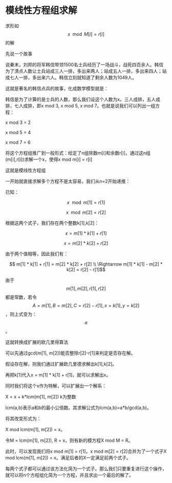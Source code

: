 # 模线性方程组求解

求形如$$x \mod M[i] = r[i] $$的解

先说一个故事

说秦末，刘邦的将军韩信带领1500名士兵经历了一场战斗，战死四百余人。韩信为了清点人数让士兵站成三人一排，多出来两人；站成五人一排，多出来四人；站成七人一排，多出来六人。韩信立刻就知道了剩余人数为1049人。

这就是著名的韩信点兵的故事，化成数学模型就是：

韩信是为了计算的是士兵的人数，那么我们设这个人数为x。三人成排，五人成排，七人成排，即x mod 3, x mod 5, x mod 7。也就是说我们可以列出一组方程：

x mod 3 = 2

x mod 5 = 4

x mod 7 = 6

将这个方程组推广到一般形式：给定了n组除数m\[i\]和余数r\[i\]，通过这n组\(m\[i\],r\[i\]\)求解一个x，使得x mod m\[i\] = r\[i\]

这就是模线性方程组

一开始就直接求解多个方程不是太容易，我们从n=2开始递推：

已知：

$$x \mod m[1] = r[1]$$

$$ x \mod m[2] = r[2]$$

根据这两个式子，我们存在两个整数k\[1\],k\[2\]：

$$x = m[1] * k[1] + r[1]$$

$$ x = m[2] * k[2] + r[2] $$

由于两个值相等，因此我们有：

$$ m[1] * k[1] + r[1] = m[2] * k[2] + r[2] 
 \\ \Rightarrow  m[1] * k[1] - m[2] * k[2] = r[2] - r[1]$$

由于$$m[1],m[2],r[1],r[2]$$都是常数，若令$$A=m[1],B=m[2],C=r[2]-r[1],x=k[1],y=k[2]$$，则上式变为：$$a$$。

这就转换成扩展的欧几里得算法

可以先通过gcd\(m\[1\], m\[2\]\)能否整除r\[2\]-r\[1\]来判定是否存在解。

假设存在解，则我们通过扩展欧几里德求解出k\[1\],k\[2\]。

再把k\[1\]代入x = m\[1\] \* k\[1\] + r\[1\]，就可以求解出x。

同时我们将这个x作为特解，可以扩展出一个解系：

X = x + k\*lcm\(m\[1\], m\[2\]\) k为整数

lcm\(a,b\)表示a和b的最小公倍数。其求解公式为lcm\(a,b\)=a\*b/gcd\(a,b\)。

将其改变形式为：

X mod lcm\(m\[1\], m\[2\]\) = x。

令M = lcm\(m\[1\], m\[2\]\), R = x，则有新的模方程X mod M = R。

此时，可以发现我们将x mod m\[1\] = r\[1\]，x mod m\[2\] = r\[2\]合并为了一个式子X mod lcm\(m\[1\], m\[2\]\) = x。满足后者的X一定满足前两个式子。

每两个式子都可以通过该方法化简为一个式子。那么我们只要重复进行这个操作，就可以将n个方程组化简为一个方程，并且求出一个最后的解了。

